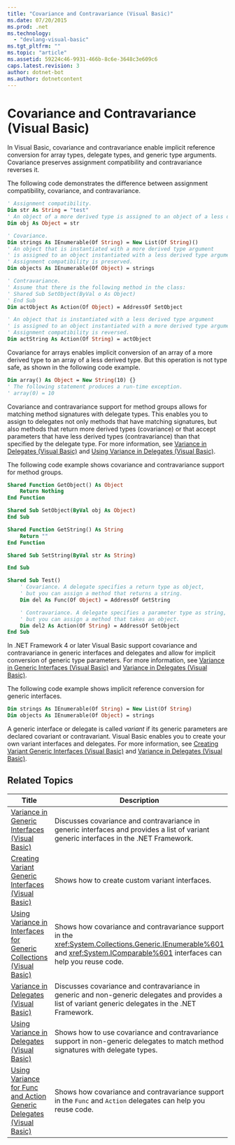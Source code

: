 ```yaml
---
title: "Covariance and Contravariance (Visual Basic)"
ms.date: 07/20/2015
ms.prod: .net
ms.technology: 
  - "devlang-visual-basic"
ms.tgt_pltfrm: ""
ms.topic: "article"
ms.assetid: 59224c46-9931-466b-8c6e-3648c3e609c6
caps.latest.revision: 3
author: dotnet-bot
ms.author: dotnetcontent
---
```

# Covariance and Contravariance (Visual Basic)
In Visual Basic, covariance and contravariance enable implicit reference conversion for array types, delegate types, and generic type arguments. Covariance preserves assignment compatibility and contravariance reverses it.  

 The following code demonstrates the difference between assignment compatibility, covariance, and contravariance.  

```vb  
' Assignment compatibility.   
Dim str As String = "test"  
' An object of a more derived type is assigned to an object of a less derived type.   
Dim obj As Object = str  

' Covariance.   
Dim strings As IEnumerable(Of String) = New List(Of String)()  
' An object that is instantiated with a more derived type argument   
' is assigned to an object instantiated with a less derived type argument.   
' Assignment compatibility is preserved.   
Dim objects As IEnumerable(Of Object) = strings  

' Contravariance.             
' Assume that there is the following method in the class:   
' Shared Sub SetObject(ByVal o As Object)  
' End Sub  
Dim actObject As Action(Of Object) = AddressOf SetObject  

' An object that is instantiated with a less derived type argument   
' is assigned to an object instantiated with a more derived type argument.   
' Assignment compatibility is reversed.   
Dim actString As Action(Of String) = actObject  
```  

 Covariance for arrays enables implicit conversion of an array of a more derived type to an array of a less derived type. But this operation is not type safe, as shown in the following code example.  

```vb  
Dim array() As Object = New String(10) {}  
' The following statement produces a run-time exception.  
' array(0) = 10  
```  

 Covariance and contravariance support for method groups allows for matching method signatures with delegate types. This enables you to assign to delegates not only methods that have matching signatures, but also methods that return more derived types (covariance) or that accept parameters that have less derived types (contravariance) than that specified by the delegate type. For more information, see [Variance in Delegates (Visual Basic)](../../../../visual-basic/programming-guide/concepts/covariance-contravariance/variance-in-delegates.md) and [Using Variance in Delegates (Visual Basic)](../../../../visual-basic/programming-guide/concepts/covariance-contravariance/using-variance-in-delegates.md).  

 The following code example shows covariance and contravariance support for method groups.  

```vb  
Shared Function GetObject() As Object  
    Return Nothing  
End Function  

Shared Sub SetObject(ByVal obj As Object)  
End Sub  

Shared Function GetString() As String  
    Return ""  
End Function  

Shared Sub SetString(ByVal str As String)  

End Sub  

Shared Sub Test()  
    ' Covariance. A delegate specifies a return type as object,  
    ' but you can assign a method that returns a string.  
    Dim del As Func(Of Object) = AddressOf GetString  

    ' Contravariance. A delegate specifies a parameter type as string,  
    ' but you can assign a method that takes an object.  
    Dim del2 As Action(Of String) = AddressOf SetObject  
End Sub  
```  

 In .NET Framework 4 or later Visual Basic support covariance and contravariance in generic interfaces and delegates and allow for implicit conversion of generic type parameters. For more information, see [Variance in Generic Interfaces (Visual Basic)](../../../../visual-basic/programming-guide/concepts/covariance-contravariance/variance-in-generic-interfaces.md) and [Variance in Delegates (Visual Basic)](../../../../visual-basic/programming-guide/concepts/covariance-contravariance/variance-in-delegates.md).  

 The following code example shows implicit reference conversion for generic interfaces.  

```vb  
Dim strings As IEnumerable(Of String) = New List(Of String)  
Dim objects As IEnumerable(Of Object) = strings  
```  

 A generic interface or delegate is called *variant* if its generic parameters are declared covariant or contravariant. Visual Basic enables you to create your own variant interfaces and delegates. For more information, see [Creating Variant Generic Interfaces (Visual Basic)](../../../../visual-basic/programming-guide/concepts/covariance-contravariance/creating-variant-generic-interfaces.md) and [Variance in Delegates (Visual Basic)](../../../../visual-basic/programming-guide/concepts/covariance-contravariance/variance-in-delegates.md).  

## Related Topics  


|                                                                                                    Title                                                                                                     |                                                                                  Description                                                                                   |
|--------------------------------------------------------------------------------------------------------------------------------------------------------------------------------------------------------------|--------------------------------------------------------------------------------------------------------------------------------------------------------------------------------|
|                       [Variance in Generic Interfaces (Visual Basic)](../../../../visual-basic/programming-guide/concepts/covariance-contravariance/variance-in-generic-interfaces.md)                       |                     Discusses covariance and contravariance in generic interfaces and provides a list of variant generic interfaces in the .NET Framework.                     |
|                  [Creating Variant Generic Interfaces (Visual Basic)](../../../../visual-basic/programming-guide/concepts/covariance-contravariance/creating-variant-generic-interfaces.md)                  |                                                                 Shows how to create custom variant interfaces.                                                                 |
| [Using Variance in Interfaces for Generic Collections (Visual Basic)](../../../../visual-basic/programming-guide/concepts/covariance-contravariance/using-variance-in-interfaces-for-generic-collections.md) | Shows how covariance and contravariance support in the <xref:System.Collections.Generic.IEnumerable%601> and <xref:System.IComparable%601> interfaces can help you reuse code. |
|                                [Variance in Delegates (Visual Basic)](../../../../visual-basic/programming-guide/concepts/covariance-contravariance/variance-in-delegates.md)                                |              Discusses covariance and contravariance in generic and non-generic delegates and provides a list of variant generic delegates in the .NET Framework.              |
|                          [Using Variance in Delegates (Visual Basic)](../../../../visual-basic/programming-guide/concepts/covariance-contravariance/using-variance-in-delegates.md)                          |                        Shows how to use covariance and contravariance support in non-generic delegates to match method signatures with delegate types.                         |
| [Using Variance for Func and Action Generic Delegates (Visual Basic)](../../../../visual-basic/programming-guide/concepts/covariance-contravariance/using-variance-for-func-and-action-generic-delegates.md) |                                 Shows how covariance and contravariance support in the `Func` and `Action` delegates can help you reuse code.                                  |

